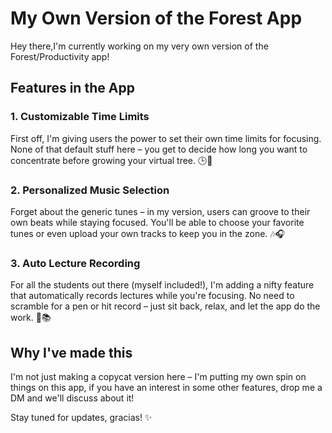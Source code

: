 # My Own Version of the Forest App

Hey there,I'm currently working on my very own version of the Forest/Productivity app!

## Features in the App

### 1. **Customizable Time Limits**
First off, I'm giving users the power to set their own time limits for focusing. None of that default stuff here – you get to decide how long you want to concentrate before growing your virtual tree. 🕒🌱

### 2. **Personalized Music Selection**
Forget about the generic tunes – in my version, users can groove to their own beats while staying focused. You'll be able to choose your favorite tunes or even upload your own tracks to keep you in the zone. 🎶🎧

### 3. **Auto Lecture Recording**
For all the students out there (myself included!), I'm adding a nifty feature that automatically records lectures while you're focusing. No need to scramble for a pen or hit record – just sit back, relax, and let the app do the work. 🎤📚

## Why I've made this
I'm not just making a copycat version here – I'm putting my own spin on things on this app, if you have an interest in some other features, drop me a DM and we'll discuss about it!

Stay tuned for updates, gracias! ✨

